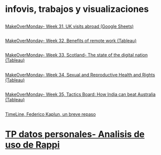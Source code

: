 # infovis, trabajos y visualizaciones
##
[MakeOverMonday- Week 31, UK visits abroad (Google Sheets)](https://fkaplun.github.io/infovis/makeovermonday.html)
##
[MakeOverMonday- Week 32, Benefits of remote work (Tableau)](https://fkaplun.github.io/infovis/makeovermonday32.html)
##
[MakeOverMonday- Week 33, Scotland- The state of the digital nation (Tableau)](https://fkaplun.github.io/infovis/makeovermonday33.html)
##
[MakeOverMonday- Week 34, Sexual and Reproductive Health and Rights (Tableau)](https://fkaplun.github.io/infovis/makeovermonday34.html)
##
[MakeOverMonday- Week 35, Tactics Board: How India can beat Australia (Tableau)](https://fkaplun.github.io/infovis/makeovermonday35.html)
##
[TimeLine, Federico Kaplun, un breve repaso](https://cdn.knightlab.com/libs/timeline3/latest/embed/index.html?source=1e1xK2AYpH3TsqTuHcWhgQAI54c3w1KCy_CGyOMEKH5Y&font=Default&lang=en&initial_zoom=2&height=650)
##
# [TP datos personales- Analisis de uso de Rappi](https://fkaplun.github.io/infovis/TPdatospersonales.html)
